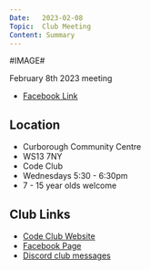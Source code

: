 ```yaml
---
Date:   2023-02-08
Topic:  Club Meeting
Content: Summary
---
```

#IMAGE#

February 8th 2023 meeting

* [Facebook Link](https://www.facebook.com/720665616418529/posts/698970861921338)

## Location

* Curborough Community Centre
* WS13 7NY
* Code Club
* Wednesdays 5:30 - 6:30pm
* 7 - 15 year olds welcome

## Club Links

* [Code Club Website](https://lichfield-code-club.github.io/)
* [Facebook Page](https://www.facebook.com/LichfieldCoders)
* [Discord club messages](https://discord.gg/szz6xGK)
